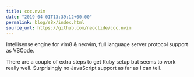 ```yaml
---
title: coc.nvim
date: "2019-04-01T13:39:12+00:00"
permalink: blog/s8x/index.html
source_url: https://github.com/neoclide/coc.nvim
---
```


Intellisense engine for vim8 & neovim, full language server protocol support as VSCode.

There are a couple of extra steps to get Ruby setup but seems to work really well. Surprisingly no JavaScript support as far as I can tell.

